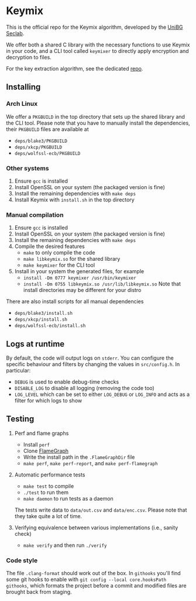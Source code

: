 # Keymix

This is the official repo for the Keymix algorithm, developed by the
[UniBG Seclab](https://seclab.unibg.it).

We offer both a shared C library with the necessary functions to use Keymix
in your code, and a CLI tool called `keymixer` to directly apply encryption
and decryption to files.

For the key extraction algorithm, see the dedicated [repo](https://github.com/unibg-seclab/seed-sampling).

## Installing

### Arch Linux

We offer a `PKGBUILD` in the top directory that sets up the shared library
and the CLI tool.
Please note that you have to manually install the dependencies, their `PKGBUILD`
files are available at

- `deps/blake3/PKGBUILD`
- `deps/xkcp/PKGBUILD`
- `deps/wolfssl-ecb/PKGBUILD`

### Other systems

1. Ensure `gcc` is installed
2. Install OpenSSL on your system (the packaged version is fine)
3. Install the remaining dependencies with `make deps`
4. Install Keymix with `install.sh` in the top directory

### Manual compilation

1. Ensure `gcc` is installed
2. Install OpenSSL on your system (the packaged version is fine)
3. Install the remaining dependencies with `make deps`
4. Compile the desired features
   - `make` to only compile the code
   - `make libkeymix.so` for the shared library
   - `make keymixer` for the CLI tool
5. Install in your system the generated files, for example
   - `install -Dm 0777 keymixer /usr/bin/keymixer`
   - `install -Dm 0755 libkeymix.so /usr/lib/libkeymix.so`
   Note that install directories may be different for your distro

There are also install scripts for all manual dependencies

- `deps/blake3/install.sh`
- `deps/xkcp/install.sh`
- `deps/wolfssl-ecb/install.sh`

## Logs at runtime

By default, the code will output logs on `stderr`.
You can configure the specific behaviour and filters by changing the values
in `src/config.h`.
In particular:

- `DEBUG` is used to enable debug-time checks
- `DISABLE_LOG` to disable all logging (removing the code too)
- `LOG_LEVEL` which can be set to either `LOG_DEBUG` or `LOG_INFO` and acts
   as a filter for which logs to show

## Testing

1. Perf and flame graphs
   - Install `perf`
   - Clone [FlameGraph](https://github.com/brendangregg/FlameGraph)
   - Write the install path in the `.FlameGraphDir` file
   - `make perf`, `make perf-report`, and `make perf-flamegraph`
2. Automatic performance tests
   - `make test` to compile
   - `./test` to run them
   - `make daemon` to run tests as a daemon

   The tests write data to `data/out.csv` and `data/enc.csv`.
   Please note that they take quite a lot of time.
3. Verifying equivalence between various implementations (i.e., sanity check)
   - `make verify` and then run `./verify`

### Code style

The file `.clang-format` should work out of the box. In `githooks` you'll find
some git hooks to enable with `git config --local core.hooksPath githooks`,
which formats the project before a commit and modified files are brought back
from staging.
